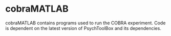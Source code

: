 # cobraMATLAB
cobraMATLAB contains programs used to run the COBRA experiment. Code is dependent on the latest version of PsychToolBox and its dependencies.
